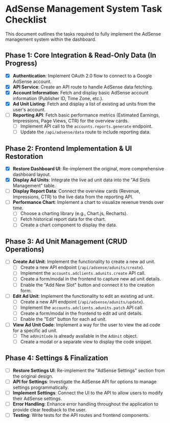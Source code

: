 # AdSense Management System Task Checklist

This document outlines the tasks required to fully implement the AdSense management system within the dashboard.

## Phase 1: Core Integration & Read-Only Data (In Progress)

- [x] **Authentication**: Implement OAuth 2.0 flow to connect to a Google AdSense account.
- [x] **API Service**: Create an API route to handle AdSense data fetching.
- [x] **Account Information**: Fetch and display basic AdSense account information (Publisher ID, Time Zone, etc.).
- [x] **Ad Unit Listing**: Fetch and display a list of existing ad units from the user's account.
- [ ] **Reporting API**: Fetch basic performance metrics (Estimated Earnings, Impressions, Page Views, CTR) for the overview cards.
  - [ ] Implement API call to the `accounts.reports.generate` endpoint.
  - [ ] Update the `/api/adsense/data` route to include reporting data.

## Phase 2: Frontend Implementation & UI Restoration

- [x] **Restore Dashboard UI**: Re-implement the original, more comprehensive dashboard layout.
- [x] **Display Ad Units**: Integrate the live ad unit data into the "Ad Slots Management" table.
- [ ] **Display Report Data**: Connect the overview cards (Revenue, Impressions, CTR) to the live data from the reporting API.
- [ ] **Performance Chart**: Implement a chart to visualize revenue trends over time.
  - [ ] Choose a charting library (e.g., Chart.js, Recharts).
  - [ ] Fetch historical report data for the chart.
  - [ ] Create a chart component to display the data.

## Phase 3: Ad Unit Management (CRUD Operations)

- [ ] **Create Ad Unit**: Implement the functionality to create a new ad unit.
  - [ ] Create a new API endpoint (`/api/adsense/adunits/create`).
  - [ ] Implement the `accounts.adclients.adunits.create` API call.
  - [ ] Create a form/modal in the frontend to capture new ad unit details.
  - [ ] Enable the "Add New Slot" button and connect it to the creation form.
- [ ] **Edit Ad Unit**: Implement the functionality to edit an existing ad unit.
  - [ ] Create a new API endpoint (`/api/adsense/adunits/update`).
  - [ ] Implement the `accounts.adclients.adunits.patch` API call.
  - [ ] Create a form/modal in the frontend to edit ad unit details.
  - [ ] Enable the "Edit" button for each ad unit.
- [ ] **View Ad Unit Code**: Implement a way for the user to view the ad code for a specific ad unit.
  - [ ] The `adUnitCode` is already available in the `AdUnit` object.
  - [ ] Create a modal or a separate view to display the code snippet.

## Phase 4: Settings & Finalization

- [ ] **Restore Settings UI**: Re-implement the "AdSense Settings" section from the original design.
- [ ] **API for Settings**: Investigate the AdSense API for options to manage settings programmatically.
- [ ] **Implement Settings**: Connect the UI to the API to allow users to modify their AdSense settings.
- [ ] **Error Handling**: Enhance error handling throughout the application to provide clear feedback to the user.
- [ ] **Testing**: Write tests for the API routes and frontend components.
